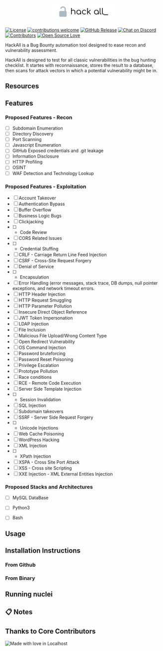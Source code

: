 <h1 align="center">
  <img src="static/logo.png" alt="Hack_All_Logo" width="200px"></a>
  <br>
</h1>


[![License](https://img.shields.io/badge/license-MIT-_red.svg)](https://opensource.org/licenses/MIT)
[![contributions welcome](https://img.shields.io/badge/contributions-welcome-brightgreen.svg?style=flat)](https://github.com/projectdiscovery/nuclei/issues)
[![GitHub Release](https://img.shields.io/github/release/markgacoka/HackAll)](https://github.com/markgacoka/HackAll/releases)
[![Chat on Discord](https://img.shields.io/discord/785592691458048080.svg?logo=discord)](https://discord.gg/WA36fdCXqj)
[![Contributors](https://img.shields.io/github/contributors/markgacoka/HackAll)](https://github.com/badges/markgacoka/HackAll/contributors)
[![Open Source Love](https://badges.frapsoft.com/os/v1/open-source.svg?v=103)](https://github.com/ellerbrock/open-source-badges/)


HackAll is a Bug Bounty automation tool designed to ease recon and vulnerability assessment.

HackAll is designed to test for all classic vulnerabilities in the bug hunting checklist. It startes with reconnaissance, stores the result to a database, then scans for attack vectors in which a potential vulnerability might be in.


## Resources


## Features
### Proposed Features - Recon
- [ ] Subdomain Enumeration
- [ ] Directory Discovery
- [ ] Port Scanning
- [ ] Javascript Enumeration
- [ ] GitHub Exposed credentials and .git leakage
- [ ] Information Disclosure
- [ ] HTTP Profiling
- [ ] OSINT
- [ ] WAF Detection and Technology Lookup

### Proposed Features - Exploitation
- [ ] Account Takeover
- [ ] Authentication Bypass
- [ ] Buffer Overflow
- [ ] Business Logic Bugs
- [ ] Clickjacking
- [ ] * Code Review
- [ ] CORS Related Issues
- [ ] * Credential Stuffing
- [ ] CRLF - Carriage Return Line Feed Injection
- [ ] CSRF - Cross-Site Request Forgery
- [ ] Denial of Service
- [ ] * Encapsulation
- [ ] Error Handling (error messages, stack trace, DB dumps, null pointer exceptions, and network timeout errors.
- [ ] HTTP Header Injection
- [ ] HTTP Request Smuggling
- [ ] HTTP Parameter Pollution
- [ ] Insecure Direct Object Reference
- [ ] JWT Token Impersonation
- [ ] LDAP Injection
- [ ] File Inclusion
- [ ] Malicious File Upload/Wrong Content Type
- [ ] Open Redirect Vulnerability
- [ ] OS Command Injection
- [ ] Password bruteforcing
- [ ] Password Reset Poisoning
- [ ] Privilege Escalation
- [ ] Prototype Pollution
- [ ] Race conditions
- [ ] RCE - Remote Code Execution
- [ ] Server Side Template Injection
- [ ] * Session Invalidation
- [ ] SQL Injection
- [ ] Subdomain takeovers
- [ ] SSRF - Server Side Request Forgery
- [ ] * Unicode Injections
- [ ] Web Cache Poisoning
- [ ] WordPress Hacking
- [ ] XML Injection
- [ ] * XPath Injection
- [ ] XSPA - Cross Site Port Attack
- [ ] XSS - Cross site Scripting
- [ ] XXE Injection - XML External Entities Injection

### Proposed Stacks and Architectures
- [ ] MySQL DataBase
- [ ] Python3
- [ ] Bash



## Usage


## Installation Instructions
### From Github

### From Binary

## Running nuclei

## 📋 Notes

## Thanks to Core Contributors
![Made with love in Localhost](https://madewithlove.now.sh/la?heart=true&template=for-the-badge&text=Localhost)


